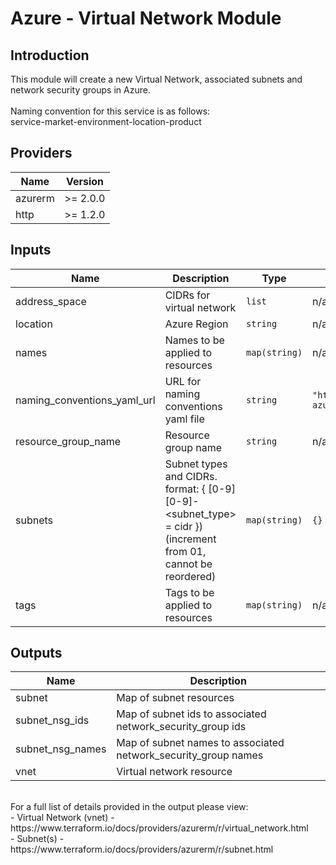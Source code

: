 # Azure - Virtual Network Module

## Introduction

This module will create a new Virtual Network, associated subnets and network security groups in Azure.
<br /><br />
Naming convention for this service is as follows:
<br />
service-market-environment-location-product
<br />

<!--- BEGIN_TF_DOCS --->
## Providers

| Name | Version |
|------|---------|
| azurerm | >= 2.0.0 |
| http | >= 1.2.0 |

## Inputs

| Name | Description | Type | Default | Required |
|------|-------------|------|---------|:-----:|
| address\_space | CIDRs for virtual network | `list` | n/a | yes |
| location | Azure Region | `string` | n/a | yes |
| names | Names to be applied to resources | `map(string)` | n/a | yes |
| naming\_conventions\_yaml\_url | URL for naming conventions yaml file | `string` | `"https://raw.githubusercontent.com/openrba/python-azure-naming/master/custom.yaml"` | no |
| resource\_group\_name | Resource group name | `string` | n/a | yes |
| subnets | Subnet types and CIDRs. format: { [0-9][0-9]-<subnet\_type> = cidr }) (increment from 01, cannot be reordered) | `map(string)` | `{}` | no |
| tags | Tags to be applied to resources | `map(string)` | n/a | yes |

## Outputs

| Name | Description |
|------|-------------|
| subnet | Map of subnet resources |
| subnet\_nsg\_ids | Map of subnet ids to associated network\_security\_group ids |
| subnet\_nsg\_names | Map of subnet names to associated network\_security\_group names |
| vnet | Virtual network resource |
<!--- END_TF_DOCS --->

<br />
For a full list of details provided in the output please view:<br />
- Virtual Network (vnet) - https://www.terraform.io/docs/providers/azurerm/r/virtual_network.html<br />
- Subnet(s) - https://www.terraform.io/docs/providers/azurerm/r/subnet.html<br />
<br />